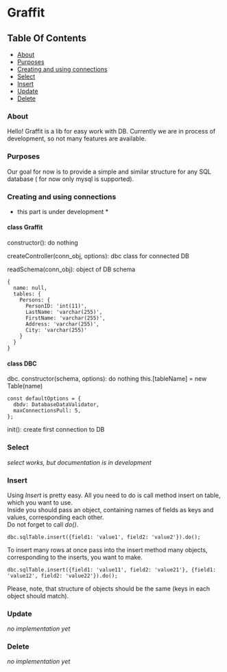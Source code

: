 # Graffit #  
## Table Of Contents ##
- [About](#about)  
- [Purposes](#purposes)
- [Creating and using connections](#creating-and-using-connections)  
- [Select](#select)  
- [Insert](#insert)  
- [Update](#update)  
- [Delete](#delete)  
### About ###
Hello! Graffit is a lib for easy work with DB. Currently we are in process of development, so not many features are available.  

### Purposes ###
Our goal for now is to provide a simple and similar structure for any SQL database ( for now only mysql is supported).

### Creating and using connections ###  
* this part is under development *
#### class Graffit ####

constructor(): do nothing

createController(conn_obj, options): dbc class for connected DB

readSchema(conn_obj): object of DB schema

```
{
  name: null,
  tables: {
    Persons: {
      PersonID: 'int(11)',
      LastName: 'varchar(255)',
      FirstName: 'varchar(255)',
      Address: 'varchar(255)',
      City: 'varchar(255)'
    }
  }
}
```

#### class DBC ####

dbc.
constructor(schema, options): do nothing
this.[tableName] = new Table(name)


```
const defaultOptions = {
  dbdv: DatabaseDataValidator,
  maxConnectionsPull: 5,
};
```

init(): create first connection to DB
### Select ###
*select works, but documentation is in development*
### Insert ###
Using *Insert* is pretty easy. All you need to do is call method insert on table, which you want to use.  
Inside you should pass an object, containing names of fields as keys and values, corresponding each other.  
Do not forget to call *do()*.
```
dbc.sqlTable.insert({field1: 'value1', field2: 'value2'}).do();
```
To insert many rows at once pass into the insert method many objects, corresponding to the inserts, you want to make.  
```
dbc.sqlTable.insert({field1: 'value11', field2: 'value21'}, {field1: 'value12', field2: 'value22'}).do();
```
Please, note, that structure of objects should be the same (keys in each object should match).
### Update ###
*no implementation yet*
### Delete ###
*no implementation yet*

